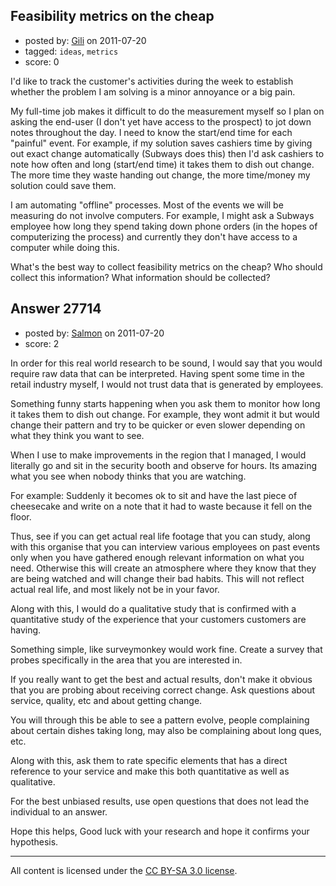 ## Feasibility metrics on the cheap

- posted by: [Gili](https://stackexchange.com/users/-1/8409-gili) on 2011-07-20
- tagged: `ideas`, `metrics`
- score: 0

I'd like to track the customer's activities during the week to establish whether the problem I am solving is a minor annoyance or a big pain.

My full-time job makes it difficult to do the measurement myself so I plan on asking the end-user (I don't yet have access to the prospect) to jot down notes throughout the day. I need to know the start/end time for each "painful" event. For example, if my solution saves cashiers time by giving out exact change automatically (Subways does this) then I'd ask cashiers to note how often and long (start/end time) it takes them to dish out change. The more time they waste handing out change, the more time/money my solution could save them.

I am automating "offline" processes. Most of the events we will be measuring do not involve computers. For example, I might ask a Subways employee how long they spend taking down phone orders (in the hopes of computerizing the process) and currently they don't have access to a computer while doing this.

What's the best way to collect feasibility metrics on the cheap? Who should collect this information? What information should be collected?


## Answer 27714

- posted by: [Salmon](https://stackexchange.com/users/-1/12021-salmon) on 2011-07-20
- score: 2

In order for this real world research to be sound, I would say that you would require raw data that can be interpreted. Having spent some time in the retail industry myself, I would not trust data that is generated by employees. 

Something funny starts happening when you ask them to monitor how long it takes them to dish out change. For example, they wont admit it but would change their pattern and try to be quicker or even slower depending on what they think you want to see. 

When I use to make improvements in the region that I managed, I would literally go and sit in the security booth and observe for hours. Its amazing what you see when nobody thinks that you are watching. 

For example:
Suddenly it becomes ok to sit and have the last piece of cheesecake and write on a note that it had to waste because it fell on the floor. 

Thus, see if you can get actual real life footage that you can study, along with this organise that you can interview various employees on past events only when you have gathered enough relevant information on what you need. Otherwise this will create an atmosphere where they know that they are being watched and will change their bad habits. This will not reflect actual real life, and most likely not be in your favor. 

Along with this, I would do a qualitative study that is confirmed with a quantitative study of the experience that your customers customers are having. 

Something simple, like surveymonkey would work fine. Create a survey that probes specifically in the area that you are interested in. 

If you really want to get the best and actual results, don't make it obvious that you are probing about receiving correct change. Ask questions about service, quality, etc and about getting change. 

You will through this be able to see a pattern evolve, people complaining about certain dishes taking long, may also be complaining about long ques, etc. 

Along with this, ask them to rate specific elements that has a direct reference to your service and make this both quantitative as well as qualitative. 

For the best unbiased results, use open questions that does not lead the individual to an answer. 

Hope this helps, Good luck with your research and hope it confirms your hypothesis. 








---

All content is licensed under the [CC BY-SA 3.0 license](https://creativecommons.org/licenses/by-sa/3.0/).
